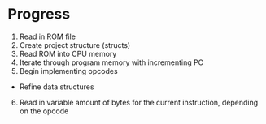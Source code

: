 # Progress

1. Read in ROM file
2. Create project structure (structs)
3. Read ROM into CPU memory
4. Iterate through program memory with incrementing PC
5. Begin implementing opcodes

- Refine data structures

6. Read in variable amount of bytes for the current instruction, depending on the opcode

